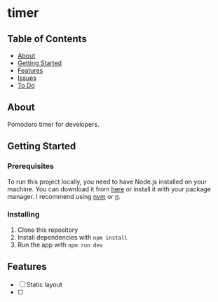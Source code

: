 # timer

## Table of Contents

- [About](#about)
- [Getting Started](#getting_started)
- [Features](#features)
- [Issues](#issues)
- [To Do](#todo)

## About <a name = "about"></a>

Pomodoro timer for developers.

## Getting Started <a name = "getting_started"></a>

### Prerequisites

To run this project locally, you need to have Node.js installed on your machine. You can download it from [here](https://nodejs.org/en/download/) or install it with your package manager. I recommend using [nvm](https://github.com/nvm-sh/nvm) or [n](https://github.com/tj/n).

### Installing

1. Clone this repository
2. Install dependencies with `npm install`
3. Run the app with `npm run dev`

## Features <a name = "features"></a>

- [ ] Static layout
- [ ] 